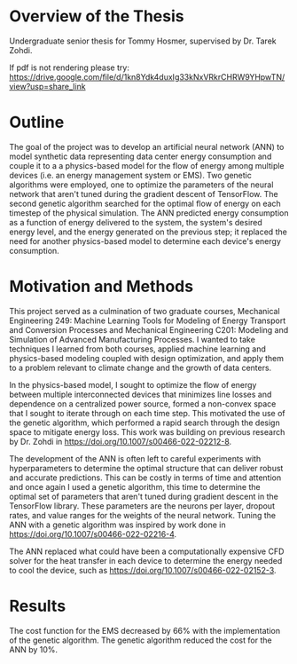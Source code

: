 # Overview of the Thesis
Undergraduate senior thesis for Tommy Hosmer, supervised by Dr. Tarek Zohdi. 

If pdf is not rendering please try: https://drive.google.com/file/d/1kn8Ydk4duxIg33kNxVRkrCHRW9YHpwTN/view?usp=share_link

# Outline
The goal of the project was to develop an artificial neural network (ANN) to model synthetic data representing data center energy consumption and couple it to a a physics-based model for the flow of energy among multiple devices (i.e. an energy management system or EMS). Two genetic algorithms were employed, one to optimize the parameters of the neural network that aren't tuned during the gradient descent of TensorFlow. The second genetic algorithm searched for the optimal flow of energy on each timestep of the physical simulation. The ANN predicted energy consumption as a function of energy delivered to the system, the system's desired energy level, and the energy generated on the previous step; it replaced the need for another physics-based model to determine each device's energy consumption. 

# Motivation and Methods
This project served as a culmination of two graduate courses, Mechanical Engineering 249: Machine Learning Tools for Modeling of Energy Transport and Conversion Processes and Mechanical Engineering C201: Modeling and Simulation of Advanced Manufacturing Processes. I wanted to take techniques I learned from both courses, applied machine learning and physics-based modeling coupled with design optimization, and apply them to a problem relevant to climate change and the growth of data centers. 

In the physics-based model, I sought to optimize the flow of energy between multiple interconnected devices that minimizes line losses and dependence on a centralized power source, formed a non-convex space that I sought to iterate through on each time step. This motivated the use of the genetic algorithm, which performed a rapid search through the design space to mitigate energy loss. This work was building on previous research by Dr. Zohdi in https://doi.org/10.1007/s00466-022-02212-8.

The development of the ANN is often left to careful experiments with hyperparameters to determine the optimal structure that can deliver robust and accurate predictions. This can be costly in terms of time and attention and once again I used a genetic algorithm, this time to determine the optimal set of parameters that aren't tuned during gradient descent in the TensorFlow library. These parameters are the neurons per layer, dropout rates, and value ranges for the weights of the neural network. Tuning the ANN with a genetic algorithm was inspired by work done in https://doi.org/10.1007/s00466-022-02216-4.

The ANN replaced what could have been a computationally expensive CFD solver for the heat transfer in each device to determine the energy needed to cool the device, such as https://doi.org/10.1007/s00466-022-02152-3. 

# Results
The cost function for the EMS decreased by 66% with the implementation of the genetic algorithm. The genetic algorithm reduced the cost for the ANN by 10%.
